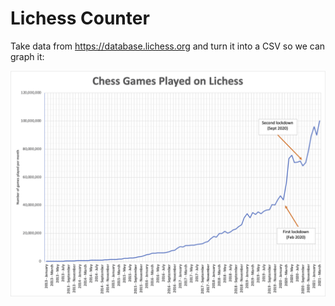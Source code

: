 # Lichess Counter

Take data from https://database.lichess.org and turn it into a CSV so we can graph it:

![](Graph.png)
